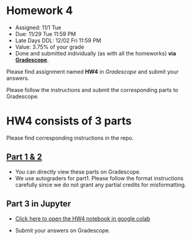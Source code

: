 # Homework 4


* Assigned: 11/1 Tue
* Due: 11/29 Tue 11:59 PM
* Late Days DDL: 12/02 Fri 11:59 PM
* Value: 3.75% of your grade
* Done and submitted individually (as with all the homeworks) **via [Gradescope](https://www.gradescope.com)**. 


Please find assignment named **HW4** in *Gradescope* and submit your answers.

Please follow the instructions and submit the corresponding parts to Gradescope.

# HW4 consists of 3 parts

Please find corresponding instructions in the repo.

## [Part 1 & 2](./Part1&2.md)

- You can directly view these parts on Gradescope. 
- We use autograders for part1. Please follow the format instructions carefully since we do not grant any partial credits for misformatting.

## Part 3 in Jupyter

* [Click here to open the HW4 notebook in google colab](https://colab.research.google.com/github/w4111/hw4-f22/blob/main/hw4_part3.ipynb)
- Submit your answers on Gradescope.


